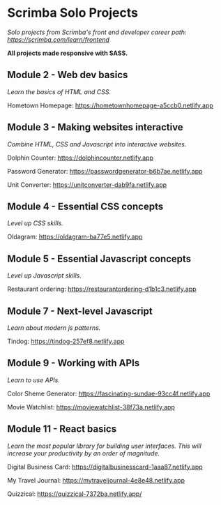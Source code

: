 # Scrimba Solo Projects
 *Solo projects from Scrimba's front end developer career path: https://scrimba.com/learn/frontend*
 
 **All projects made responsive with SASS.**
 
 ## Module 2 - Web dev basics
 *Learn the basics of HTML and CSS.*
 
 Hometown Homepage: https://hometownhomepage-a5ccb0.netlify.app
 
 ## Module 3 - Making websites interactive
 *Combine HTML, CSS and Javascript into interactive websites.*
 
 Dolphin Counter:  https://dolphincounter.netlify.app
 
 Password Generator: https://passwordgenerator-b6b7ae.netlify.app
 
 Unit Converter: https://unitconverter-dab9fa.netlify.app
 
 ## Module 4 - Essential CSS concepts
 *Level up CSS skills.*
 
 Oldagram: https://oldagram-ba77e5.netlify.app
 
 ## Module 5 - Essential Javascript concepts
 *Level up Javascript skills.*
 
 Restaurant ordering: https://restaurantordering-d1b1c3.netlify.app
 
 ## Module 7 - Next-level Javascript
 *Learn about modern js patterns.*
 
 Tindog: https://tindog-257ef8.netlify.app
 
 ## Module 9 - Working with APIs
 *Learn to use APIs.*
 
 Color Sheme Generator: https://fascinating-sundae-93cc4f.netlify.app
 
 Movie Watchlist: https://moviewatchlist-38f73a.netlify.app
 
 ## Module 11 - React basics
 *Learn the most popular library for building user interfaces. This will increase your productivity by an order of magnitude.*
 
 Digital Business Card: https://digitalbusinesscard-1aaa87.netlify.app
 
 My Travel Journal: https://mytraveljournal-4e8e48.netlify.app
 
 Quizzical: https://quizzical-7372ba.netlify.app/

